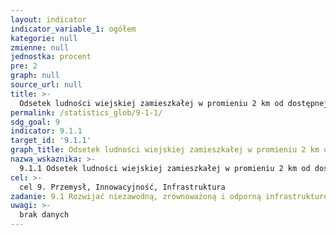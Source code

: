 ```yaml
---
layout: indicator
indicator_variable_1: ogółem
kategorie: null
zmienne: null
jednostka: procent
pre: 2
graph: null
source_url: null
title: >-
  Odsetek ludności wiejskiej zamieszkałej w promieniu 2 km od dostępnej przez cały rok drogi
permalink: /statistics_glob/9-1-1/
sdg_goal: 9
indicator: 9.1.1
target_id: '9.1.1'
graph_title: Odsetek ludności wiejskiej zamieszkałej w promieniu 2 km od dostępnej przez cały rok drogi
nazwa_wskaznika: >-
  9.1.1 Odsetek ludności wiejskiej zamieszkałej w promieniu 2 km od dostępnej przez cały rok drogi
cel: >-
  cel 9. Przemysł, Innowacyjność, Infrastruktura
zadanie: 9.1 Rozwijać niezawodną, zrównoważoną i odporną infrastrukturę dobrej jakości, w tym infrastrukturę regionalną i transgraniczną, wspierającą rozwój gospodarczy i dobrobyt ludzi. Zapewnić wszystkim ludziom równy dostęp do infrastruktury po przystępnej cenie.
uwagi: >-
  brak danych
---
```

